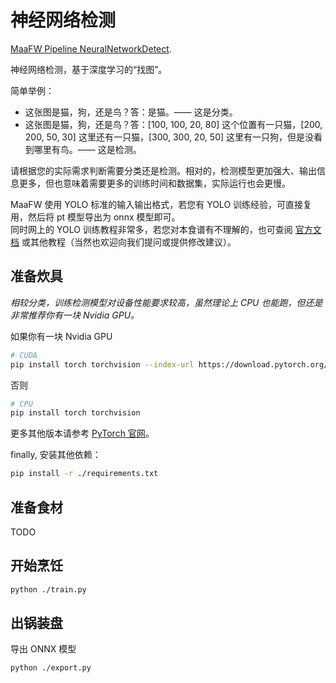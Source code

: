 # 神经网络检测

[MaaFW Pipeline NeuralNetworkDetect](https://github.com/MaaXYZ/MaaFramework/blob/main/docs/zh_cn/3.1-%E4%BB%BB%E5%8A%A1%E6%B5%81%E6%B0%B4%E7%BA%BF%E5%8D%8F%E8%AE%AE.md#neuralnetworkdetect).

神经网络检测，基于深度学习的“找图”。

简单举例：

- 这张图是猫，狗，还是鸟？答：是猫。—— 这是分类。
- 这张图是猫，狗，还是鸟？答：[100, 100, 20, 80] 这个位置有一只猫，[200, 200, 50, 30] 这里还有一只猫，[300, 300, 20, 50] 这里有一只狗，但是没看到哪里有鸟。—— 这是检测。

请根据您的实际需求判断需要分类还是检测。相对的，检测模型更加强大、输出信息更多，但也意味着需要更多的训练时间和数据集，实际运行也会更慢。

MaaFW 使用 YOLO 标准的输入输出格式，若您有 YOLO 训练经验，可直接复用，然后将 pt 模型导出为 onnx 模型即可。  
同时网上的 YOLO 训练教程非常多，若您对本食谱有不理解的，也可查阅 [官方文档](https://docs.ultralytics.com/) 或其他教程（当然也欢迎向我们提问或提供修改建议）。

## 准备炊具

*相较分类，训练检测模型对设备性能要求较高，虽然理论上 CPU 也能跑，但还是非常推荐你有一块 Nvidia GPU。*

如果你有一块 Nvidia GPU

```bash
# CUDA
pip install torch torchvision --index-url https://download.pytorch.org/whl/cu118
```

否则

```bash
# CPU
pip install torch torchvision
```

更多其他版本请参考 [PyTorch 官网](https://pytorch.org/get-started/locally/)。

finally, 安装其他依赖：

```bash
pip install -r ./requirements.txt
```

## 准备食材

TODO

## 开始烹饪

```bash
python ./train.py
```

## 出锅装盘

导出 ONNX 模型

```bash
python ./export.py
```
